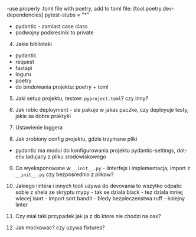 -use properly .toml file with poetry, add to toml file: [tool.poetry.dev-dependencies] pytest-stubs = "*"

- pydantic - zamiast case class
- podwojny podkreslnik to private



4. Jakie biblioteki
  - pydantic
  - request
  - fastapi
  - loguru
  - poetry
  - do bindowania projektu: poetry + toml

5. Jaki setup projektu, testow: `pyproject.toml`? czy inny?

6. Jak robic deployment - sie pakuje w jakas paczke, czy deployuje testy, jakie sa dobre praktyki

7. Ustawienie loggera

8. Jak zrobiony config projektu, gdzie trzymane pliki
- pydantic ma modul do konfigurowania projektu pydantic-settings, dot-env ladujacy z pliku srodowiskowego

9. Co wyeksponowane w `__init__.py` - linterfejs i implementacja, import z `__init__.py` czy bezposrednio z plikow?

10. Jakiego lintera i innych tooli uzywa do devovania
to wszytko odpalic sobie z shela ze skryptu
mypy - tak se dziala
black - tez dziala mniej wiecej
isort - import sort
bandit - bledy bezpieczenstwa
ruff - kolejny linter

11. Czy mial taki przypadek jak ja z db ktore nie chodzi na osx?
12. Jak mockowac? czy uzywa fixtures?